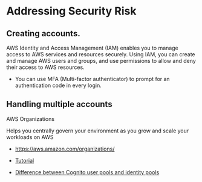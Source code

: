 # Addressing Security Risk

## Creating accounts.

AWS Identity and Access Management (IAM) enables you to manage access to AWS services and resources securely. Using IAM, you can create and manage AWS users and groups, and use permissions to allow and deny their access to AWS resources. 

* You can use MFA (Multi-factor authenticator) to prompt for an authentication code in every login.

 ## Handling multiple accounts

 AWS Organizations

Helps you centrally govern your environment as you grow and scale your workloads on AWS

 * https://aws.amazon.com/organizations/

 * [Tutorial](https://docs.aws.amazon.com/IAM/latest/UserGuide/tutorial_cross-account-with-roles.html)


* [Difference between Cognito user pools and identity pools](https://aws.amazon.com/es/premiumsupport/knowledge-center/cognito-user-pools-identity-pools/#:~:text=User%20pools%20are%20for%20authentication,for%20authorization%20(access%20control).)





